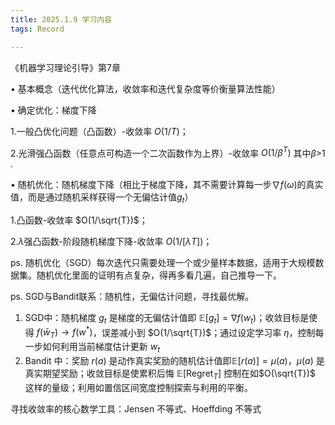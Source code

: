 ```yaml
---
title: 2025.1.9 学习内容
tags: Record

---
```


《机器学习理论引导》第7章

&#8226; 基本概念（迭代优化算法，收敛率和迭代复杂度等价衡量算法性能）

&#8226; 确定优化：梯度下降

  1.一般凸优化问题（凸函数）-收敛率 $O(1/T)$；

  2.光滑强凸函数（任意点可构造一个二次函数作为上界）-收敛率 $O(1/{\beta}^T)$ 其中$\beta$>1 .

&#8226; 随机优化：随机梯度下降（相比于梯度下降，其不需要计算每一步$\nabla f(\omega)$的真实值，而是通过随机采样获得一个无偏估计值$g_t$）

  1.凸函数-收敛率 $O(1/\sqrt{T})$；

  2.$\lambda$强凸函数-阶段随机梯度下降-收敛率 $O(1/[{\lambda}T])$；

ps. 随机优化（SGD）每次迭代只需要处理一个或少量样本数据，适用于大规模数据集。随机优化里面的证明有点复杂，得再多看几遍，自己推导一下。

ps. SGD与Bandit联系：随机性，无偏估计问题，寻找最优解。

1. SGD中：随机梯度 $g_t$ 是梯度的无偏估计值即 $\mathbb{E}[g_t] = \nabla f(w_t)$；收敛目标是使得 $f(\bar{w}_T) \to f(w^*)$，误差减小到 $O(1/\sqrt{T})$；通过设定学习率 $\eta$，控制每一步如何利用当前梯度估计更新 $w_t$ 
2. Bandit 中：奖励 $r(a)$ 是动作真实奖励的随机估计值即$\mathbb{E}[r(a)] = \mu(a)$，$\mu(a)$ 是真实期望奖励；收敛目标是使累积后悔 $\mathbb{E}[\text{Regret}_T]$ 控制在如$O(\sqrt{T})$ 这样的量级；利用如置信区间宽度控制探索与利用的平衡。

寻找收敛率的核心数学工具：Jensen 不等式、Hoeffding 不等式
